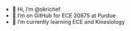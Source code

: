 - 👋 Hi, I’m @skrichef
- 👀 I’m on GitHub for ECE 20875 at Purdue
- 🌱 I’m currently learning ECE and Kinesiology

<!---
skrichef/skrichef is a ✨ special ✨ repository because its `README.md` (this file) appears on your GitHub profile.
You can click the Preview link to take a look at your changes.
--->
